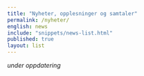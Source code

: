 ```yaml
---
title: "Nyheter, opplesninger og samtaler"
permalink: /nyheter/
english: news
include: "snippets/news-list.html"
published: true
layout: list
---
```


*under oppdatering*
